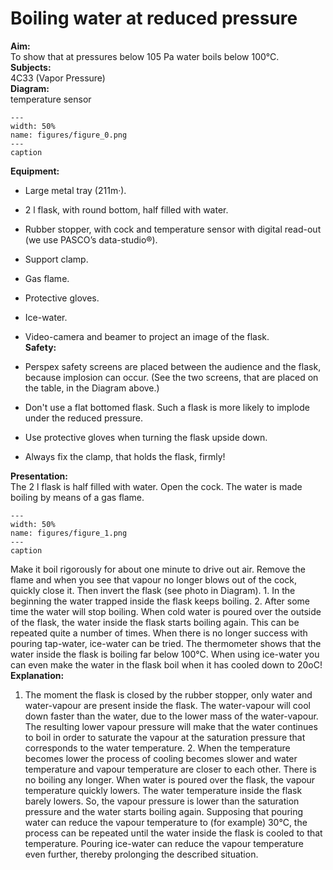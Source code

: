 # Boiling water at reduced pressure 
    
<b> Aim: </b>  
 To show that at pressures below 105 Pa water boils below 100°C.    
<b> Subjects: </b>  
 4C33 (Vapor Pressure)   
<b> Diagram: </b>  
 temperature sensor   
```{figure} figures/figure_0.png  
---  
width: 50%  
name: figures/figure_0.png  
---  
caption  
``` 
      
<b> Equipment: </b>  
 
 *  Large metal tray (211m·). 
 *  2 l flask, with round bottom, half filled with water. 
 *  Rubber stopper, with cock and temperature sensor with digital read-out (we use PASCO’s data-studio®). 
 *  Support clamp. 
 *  Gas flame. 
 *  Protective gloves. 
 *  Ice-water. 
 *  Video-camera and beamer to project an image of the flask.   
<b> Safety: </b>  
 
 *  Perspex safety screens are placed between the audience and the flask, because implosion can occur. (See the two screens, that are placed on the table, in the Diagram above.) 
 *  Don't use a flat bottomed flask. Such a flask is more likely to implode under the reduced pressure. 
 *  Use protective gloves when turning the flask upside down. 
 *  Always fix the clamp, that holds the flask, firmly!
     
<b> Presentation: </b>  
 The 2 l flask is half filled with water. Open the cock. The water is made boiling by means of a gas flame.   
```{figure} figures/figure_1.png  
---  
width: 50%  
name: figures/figure_1.png  
---  
caption  
``` 
 Make it boil rigorously for about one minute to drive out air. Remove the flame and when you see that vapour no longer blows out of the cock, quickly close it. Then invert the flask (see photo in Diagram).  1. In the beginning the water trapped inside the flask keeps boiling.  2. After some time the water will stop boiling. When cold water is poured over the outside of the flask, the water inside the flask starts boiling again. This can be repeated quite a number of times. When there is no longer success with pouring tap-water, ice-water can be tried. The thermometer shows that the water inside the flask is boiling far below 100°C. When using ice-water you can even make the water in the flask boil when it has cooled down to 20oC!    
<b> Explanation: </b>  
 1. The moment the flask is closed by the rubber stopper, only water and water-vapour are present inside the flask. The water-vapour will cool down faster than the water, due to the lower mass of the water-vapour. The resulting lower vapour pressure will make that the water continues to boil in order to saturate the vapour at the saturation pressure that corresponds to the water temperature. 2. When the temperature becomes lower the process of cooling becomes slower and water temperature and vapour temperature are closer to each other. There is no boiling any longer. When water is poured over the flask, the vapour temperature quickly lowers. The water temperature inside the flask barely lowers. So, the vapour pressure is lower than the saturation pressure and the water starts boiling again. Supposing that pouring water can reduce the vapour temperature to (for example) 30°C, the process can be repeated until the water inside the flask is cooled to that temperature. Pouring ice-water can reduce the vapour temperature even further, thereby prolonging the described situation.   